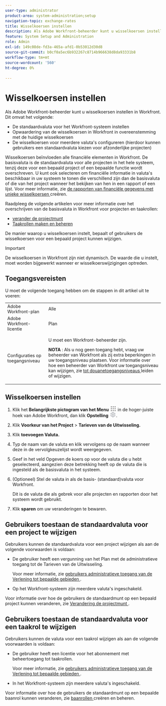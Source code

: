 ```yaml
---
user-type: administrator
product-area: system-administration;setup
navigation-topic: exchange-rates
title: Wisselkoersen instellen
description: Als Adobe Workfront-beheerder kunt u wisselkoersen instellen in Workfront.
feature: System Setup and Administration
role: Admin
exl-id: 149c08de-fd3a-465a-afd1-0b53012d30d8
source-git-commit: b0cf0a5ec6b932267c8714b966638d8da93331b8
workflow-type: tm+mt
source-wordcount: '560'
ht-degree: 0%

---
```


# Wisselkoersen instellen

<!--
<p data-mc-conditions="QuicksilverOrClassic.Draft mode">*** DON'T DELETE, DRAFT OR HIDE THIS ARTICLE. IT IS LINKED TO THE PRODUCT, THROUGH THE CONTEXT SENSITIVE HELP LINKS. **</p>
-->

Als Adobe Workfront-beheerder kunt u wisselkoersen instellen in Workfront. Dit omvat het volgende:

* De standaardvaluta voor het Workfront-systeem instellen
* Opwaardering van de wisselkoersen in Workfront in overeenstemming met de huidige wisselkoersen
* De wisselkoersen voor meerdere valuta&#39;s configureren (hierdoor kunnen gebruikers een standaardvaluta kiezen voor afzonderlijke projecten)

Wisselkoersen beïnvloeden alle financiële elementen in Workfront. De basisvaluta is de standaardvaluta voor alle projecten in het hele systeem, tenzij deze voor een bepaald project of een bepaalde functie wordt overschreven. U kunt ook selecteren om financiële informatie in valuta&#39;s beschikbaar in uw systeem te tonen die verschillend zijn dan de basisvaluta of die van het project wanneer het bekijken van hen in een rapport of een lijst. Voor meer informatie, zie [ de rapporten van financiële gegevens met unieke wisselkoersen ](../../../reports-and-dashboards/reports/creating-and-managing-reports/create-financial-data-reports-unique-exchange-rates.md) creëren.

Raadpleeg de volgende artikelen voor meer informatie over het overschrijven van de basisvaluta in Workfront voor projecten en taakrollen:

* [ verander de projectmunt ](../../../manage-work/projects/project-finances/change-project-currency.md)
* [Taakrollen maken en beheren](../../../administration-and-setup/set-up-workfront/organizational-setup/create-manage-job-roles.md)

De manier waarop u wisselkoersen instelt, bepaalt of gebruikers de wisselkoersen voor een bepaald project kunnen wijzigen.

>[!IMPORTANT]
>
>De wisselkoersen in Workfront zijn niet dynamisch. De waarde die u instelt, moet worden bijgewerkt wanneer er wisselkoerswijzigingen optreden.

## Toegangsvereisten

U moet de volgende toegang hebben om de stappen in dit artikel uit te voeren:

<table style="table-layout:auto"> 
 <col> 
 <col> 
 <tbody> 
  <tr> 
   <td role="rowheader">Adobe Workfront-plan</td> 
   <td>Alle</td> 
  </tr> 
  <tr> 
   <td role="rowheader">Adobe Workfront-licentie</td> 
   <td>Plan</td> 
  </tr> 
  <tr> 
   <td role="rowheader">Configuraties op toegangsniveau</td> 
   <td> <p>U moet een Workfront-beheerder zijn.</p> <p><b> NOTA </b>: Als u nog geen toegang hebt, vraag uw beheerder van Workfront als zij extra beperkingen in uw toegangsniveau plaatsen. Voor informatie over hoe een beheerder van Workfront uw toegangsniveau kan wijzigen, zie <a href="../../../administration-and-setup/add-users/configure-and-grant-access/create-modify-access-levels.md" class="MCXref xref"> tot douanetoegangsniveaus </a> leiden of wijzigen.</p> </td> 
  </tr> 
 </tbody> 
</table>

## Wisselkoersen instellen

1. Klik het **Belangrijkste pictogram van het Menu** ![](assets/main-menu-icon.png) in de hoger-juiste hoek van Adobe Workfront, dan klik **Opstelling** ![](assets/gear-icon-settings.png).

1. Klik **Voorkeur van het Project** > **Tarieven van de Uitwisseling.**

1. Klik **toevoegen Valuta.**
1. Typ de naam van de valuta en klik vervolgens op de naam wanneer deze in de vervolgkeuzelijst wordt weergegeven.

1. Geef in het veld Opgeven de koers op voor de valuta die u hebt geselecteerd, aangezien deze betrekking heeft op de valuta die is ingesteld als de basisvaluta in het systeem.
1. (Optioneel) Stel de valuta in als de basis- (standaard)valuta voor Workfront.

   Dit is de valuta die als gebrek voor alle projecten en rapporten door het systeem wordt gebruikt.

1. Klik **sparen** om uw veranderingen te bewaren.

## Gebruikers toestaan de standaardvaluta voor een project te wijzigen

Gebruikers kunnen de standaardvaluta voor een project wijzigen als aan de volgende voorwaarden is voldaan:

* De gebruiker heeft een vergunning van het Plan met de administratieve toegang tot de Tarieven van de Uitwisseling.

  Voor meer informatie, zie [ gebruikers administratieve toegang van de Verlening tot bepaalde gebieden ](../../../administration-and-setup/add-users/configure-and-grant-access/grant-users-admin-access-certain-areas.md).

* Op het Workfront-systeem zijn meerdere valuta&#39;s ingeschakeld.

Voor informatie over hoe de gebruikers de standaardmunt op een bepaald project kunnen veranderen, zie [ Verandering de projectmunt ](../../../manage-work/projects/project-finances/change-project-currency.md).

## Gebruikers toestaan de standaardvaluta voor een taakrol te wijzigen

Gebruikers kunnen de valuta voor een taakrol wijzigen als aan de volgende voorwaarden is voldaan:

* De gebruiker heeft een licentie voor het abonnement met beheertoegang tot taakrollen.

  Voor meer informatie, zie [ gebruikers administratieve toegang van de Verlening tot bepaalde gebieden ](../../../administration-and-setup/add-users/configure-and-grant-access/grant-users-admin-access-certain-areas.md).

* In het Workfront-systeem zijn meerdere valuta&#39;s ingeschakeld.

Voor informatie over hoe de gebruikers de standaardmunt op een bepaalde baanrol kunnen veranderen, zie [ baanrollen ](../../../administration-and-setup/set-up-workfront/organizational-setup/create-manage-job-roles.md) creëren en beheren.
